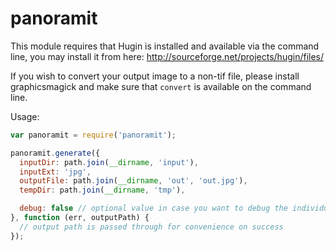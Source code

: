 panoramit
=========

This module requires that Hugin is installed and available via the command line, you may install it from here: http://sourceforge.net/projects/hugin/files/

If you wish to convert your output image to a non-tif file, please install graphicsmagick and make sure that `convert` is available on the command line.

Usage:

```javascript
var panoramit = require('panoramit');

panoramit.generate({
  inputDir: path.join(__dirname, 'input'),
  inputExt: 'jpg',
  outputFile: path.join(__dirname, 'out', 'out.jpg'),
  tempDir: path.join(__dirname, 'tmp'),

  debug: false // optional value in case you want to debug the individual panorama commands
}, function (err, outputPath) {
  // output path is passed through for convenience on success
});

```
